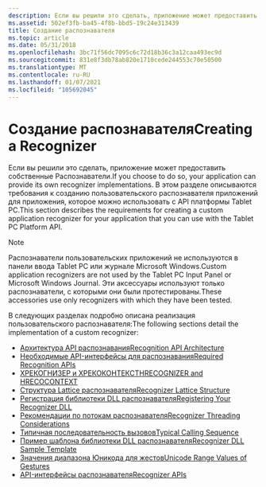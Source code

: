 ```yaml
---
description: Если вы решили это сделать, приложение может предоставить собственные Распознаватели. В этом разделе описываются требования к созданию пользовательского распознавателя приложений для приложения, которое можно использовать с API платформы Tablet PC.
ms.assetid: 502ef3fb-ba45-4f8b-bbd5-19c24e313439
title: Создание распознавателя
ms.topic: article
ms.date: 05/31/2018
ms.openlocfilehash: 3bc71f56dc7095c6c72d18b36c3a12caa493ec9d
ms.sourcegitcommit: 831e8f3db78ab820e1710cede244553c70e50500
ms.translationtype: MT
ms.contentlocale: ru-RU
ms.lasthandoff: 01/07/2021
ms.locfileid: "105692045"
---
```

# <a name="creating-a-recognizer"></a><span data-ttu-id="8d287-104">Создание распознавателя</span><span class="sxs-lookup"><span data-stu-id="8d287-104">Creating a Recognizer</span></span>

<span data-ttu-id="8d287-105">Если вы решили это сделать, приложение может предоставить собственные Распознаватели.</span><span class="sxs-lookup"><span data-stu-id="8d287-105">If you choose to do so, your application can provide its own recognizer implementations.</span></span> <span data-ttu-id="8d287-106">В этом разделе описываются требования к созданию пользовательского распознавателя приложений для приложения, которое можно использовать с API платформы Tablet PC.</span><span class="sxs-lookup"><span data-stu-id="8d287-106">This section describes the requirements for creating a custom application recognizer for your application that you can use with the Tablet PC Platform API.</span></span>

> [!Note]  
> <span data-ttu-id="8d287-107">Распознаватели пользовательских приложений не используются в панели ввода Tablet PC или журнале Microsoft Windows.</span><span class="sxs-lookup"><span data-stu-id="8d287-107">Custom application recognizers are not used by the Tablet PC Input Panel or Microsoft Windows Journal.</span></span> <span data-ttu-id="8d287-108">Эти аксессуары используют только распознаватели, с которыми они были протестированы.</span><span class="sxs-lookup"><span data-stu-id="8d287-108">These accessories use only recognizers with which they have been tested.</span></span>

 

<span data-ttu-id="8d287-109">В следующих разделах подробно описана реализация пользовательского распознавателя:</span><span class="sxs-lookup"><span data-stu-id="8d287-109">The following sections detail the implementation of a custom recognizer:</span></span>

-   [<span data-ttu-id="8d287-110">Архитектура API распознавания</span><span class="sxs-lookup"><span data-stu-id="8d287-110">Recognition API Architecture</span></span>](recognition-api-architecture.md)
-   <span data-ttu-id="8d287-111">[Необходимые API-интерфейсы для распознавания](/previous-versions//ms701664(v=vs.85))</span><span class="sxs-lookup"><span data-stu-id="8d287-111">[Required Recognition APIs](/previous-versions//ms701664(v=vs.85))</span></span>
-   [<span data-ttu-id="8d287-112">ХРЕКОГНИЗЕР и ХРЕКОКОНТЕКСТ</span><span class="sxs-lookup"><span data-stu-id="8d287-112">HRECOGNIZER and HRECOCONTEXT</span></span>](hrecognizer-and-hrecocontext.md)
-   [<span data-ttu-id="8d287-113">Структура Lattice распознавателя</span><span class="sxs-lookup"><span data-stu-id="8d287-113">Recognizer Lattice Structure</span></span>](recognizer-lattice-structure.md)
-   [<span data-ttu-id="8d287-114">Регистрация библиотеки DLL распознавателя</span><span class="sxs-lookup"><span data-stu-id="8d287-114">Registering Your Recognizer DLL</span></span>](registering-your-recognizer-dll.md)
-   [<span data-ttu-id="8d287-115">Рекомендации по потокам распознавателя</span><span class="sxs-lookup"><span data-stu-id="8d287-115">Recognizer Threading Considerations</span></span>](recognizer-threading-considerations.md)
-   [<span data-ttu-id="8d287-116">Типичная последовательность вызовов</span><span class="sxs-lookup"><span data-stu-id="8d287-116">Typical Calling Sequence</span></span>](typical-calling-sequence.md)
-   [<span data-ttu-id="8d287-117">Пример шаблона библиотеки DLL распознавателя</span><span class="sxs-lookup"><span data-stu-id="8d287-117">Recognizer DLL Sample Template</span></span>](recognizer-dll-sample-template.md)
-   [<span data-ttu-id="8d287-118">Значения диапазона Юникода для жестов</span><span class="sxs-lookup"><span data-stu-id="8d287-118">Unicode Range Values of Gestures</span></span>](unicode-range-values-of-gestures.md)
-   [<span data-ttu-id="8d287-119">API-интерфейсы распознавателя</span><span class="sxs-lookup"><span data-stu-id="8d287-119">Recognizer APIs</span></span>](recognizer-apis.md)

 

 
